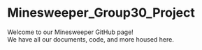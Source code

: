 # Minesweeper_Group30_Project
Welcome to our Minesweeper GitHub page! <br>
We have all our documents, code, and more housed here.
